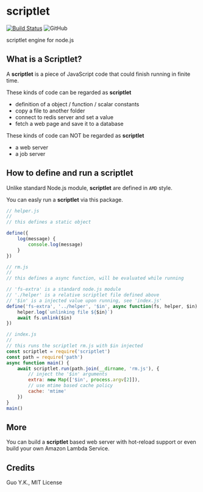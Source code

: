 # scriptlet

[![Build Status](https://travis-ci.org/guoyk93/scriptlet.svg?branch=master)](https://travis-ci.org/guoyk93/scriptlet)
![GitHub](https://img.shields.io/github/license/guoyk93/scriptlet.svg)

scriptlet engine for node.js

## What is a Scriptlet?

A **scriptlet** is a piece of JavaScript code that could finish running in finite time.

These kinds of code can be regarded as **scriptlet**

* definition of a object / function / scalar constants
* copy a file to another folder
* connect to redis server and set a value
* fetch a web page and save it to a database

These kinds of code can NOT be regarded as **scriptlet**

* a web server
* a job server

## How to define and run a **scriptlet**

Unlike standard Node.js module, **scriptlet** are defined in `AMD` style.

You can easly run a **scriptlet** via this package.

```javascript
// helper.js
//
// this defines a static object

define({
    log(message) {
        console.log(message)
    }
})

// rm.js
//
// this defines a async function, will be evaluated while running

// 'fs-extra' is a standard node.js module
// './helper' is a relative scriptlet file defined above
// '$in' is a injected value upon running, see 'index.js'
define('fs-extra', '../helper', '$in', async function(fs, helper, $in) {
    helper.log(`unlinking file ${$in}`)
    await fs.unlink($in)
})

// index.js
//
// this runs the scriptlet rm.js with $in injected
const scriptlet = require('scriptlet')
const path = require('path')
async function main() {
    await scriptlet.run(path.join(__dirname, 'rm.js'), {
        // inject the '$in' arguments
        extra: new Map(['$in', process.argv[2]]),
        // use mtime based cache policy
        cache: 'mtime'
    })
}
main()
```

## More

You can build a **scriptlet** based web server with hot-reload support or even build your own Amazon Lambda Service.

## Credits

Guo Y.K., MIT License
